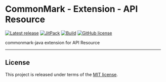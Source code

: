 # CommonMark - Extension - API Resource


[![Latest release](https://img.shields.io/badge/latest_release-18.02-orange.svg)](https://github.com/thibaultmeyer/commonmark-ext-apiresource/releases)
[![JitPack](https://jitpack.io/v/thibaultmeyer/commonmark-ext-apiresource.svg)](https://jitpack.io/#thibaultmeyer/commonmark-ext-apiresource)
[![Build](https://api.travis-ci.org/thibaultmeyer/commonmark-ext-apiresource.svg)](https://travis-ci.org/thibaultmeyer/commonmark-ext-apiresource)
[![GitHub license](https://img.shields.io/badge/license-MIT-blue.svg)](https://raw.githubusercontent.com/thibaultmeyer/commonmark-ext-apiresource/master/LICENSE)

commonmark-java extension for API Resource
*****




## License
This project is released under terms of the [MIT license](https://raw.githubusercontent.com/thibaultmeyer/commonmark-ext-apiresource/master/LICENSE).
